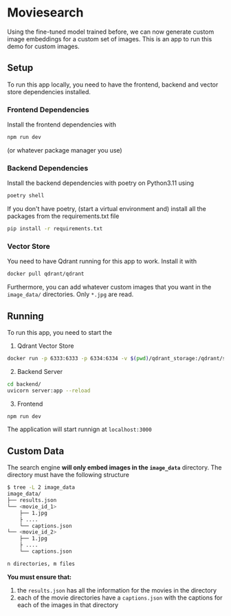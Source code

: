 # Moviesearch

Using the fine-tuned model trained before, we can now generate custom image embeddings for a custom set of images. This is an app to run this demo for custom images.


## Setup

To run this app locally, you need to have the frontend, backend and vector store dependencies installed.

### Frontend Dependencies

Install the frontend dependencies with

```bash
npm run dev
```

(or whatever package manager you use)

### Backend Dependencies

Install the backend dependencies with poetry on Python3.11 using

```bash
poetry shell
```

If you don't have poetry, (start a virtual environment and) install all the packages from the requirements.txt file

```bash
pip install -r requirements.txt
```

### Vector Store

You need to have Qdrant running for this app to work. Install it with

```bash
docker pull qdrant/qdrant
```

Furthermore, you can add whatever custom images that you want in the `image_data/` directories. Only `*.jpg` are read.

## Running

To run this app, you need to start the

1. Qdrant Vector Store

```bash
docker run -p 6333:6333 -p 6334:6334 -v $(pwd)/qdrant_storage:/qdrant/storage:z -e QDRANT__SERVICE__GRPC_PORT="6334" qdrant/qdrant
```

2. Backend Server

```bash
cd backend/
uvicorn server:app --reload
```

3. Frontend

```bash
npm run dev
```

The application will start runnign at `localhost:3000`

## Custom Data

The search engine **will only embed images in the `image_data`** directory. The directory must have the following structure 

```bash
$ tree -L 2 image_data
image_data/
├── results.json
└── <movie_id_1>
    ├── 1.jpg
    ├ ....
    └── captions.json
└── <movie_id_2>
    ├── 1.jpg
    ├ ....
    └── captions.json

n directories, m files
```

**You must ensure that:**

1. the `results.json` has all the information for the movies in the directory
2. each of the movie directories have a `captions.json` with the captions for each of the images in that directory
